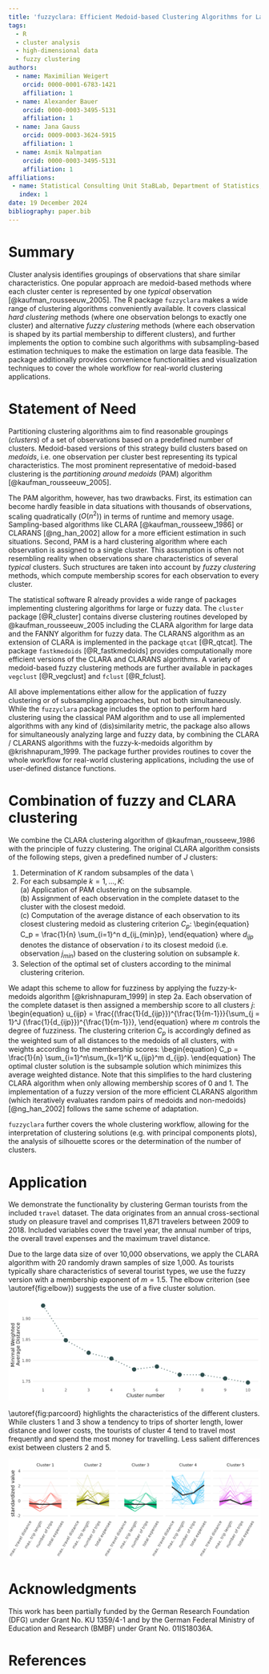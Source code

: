 ```yaml
---
title: 'fuzzyclara: Efficient Medoid-based Clustering Algorithms for Large and Fuzzy Data'
tags:
  - R
  - cluster analysis
  - high-dimensional data
  - fuzzy clustering
authors:
  - name: Maximilian Weigert
    orcid: 0000-0001-6783-1421
    affiliation: 1
  - name: Alexander Bauer
    orcid: 0000-0003-3495-5131
    affiliation: 1
  - name: Jana Gauss
    orcid: 0009-0003-3624-5915
    affiliation: 1
  - name: Asmik Nalmpatian
    orcid: 0000-0003-3495-5131
    affiliation: 1
affiliations:
 - name: Statistical Consulting Unit StaBLab, Department of Statistics, LMU Munich, Germany
   index: 1
date: 19 December 2024
bibliography: paper.bib
---
```


# Summary

Cluster analysis identifies groupings of observations that share similar
characteristics.
One popular approach are medoid-based methods where each cluster center is
represented by one *typical* observation [@kaufman_rousseeuw_2005].
The R package `fuzzyclara` makes a wide range of clustering algorithms conveniently available.
It covers classical *hard clustering* methods (where one observation belongs to exactly one cluster)
and alternative *fuzzy clustering* methods (where each observation
is shaped by its partial membership to different clusters), and further implements
the option to combine such algorithms with subsampling-based estimation techniques
to make the estimation on large data feasible.
The package additionally provides convenience functionalities and visualization
techniques to cover the whole workflow for real-world clustering applications.


# Statement of Need

Partitioning clustering algorithms aim to find reasonable groupings (*clusters*)
of a set of observations based on a predefined number of clusters.
Medoid-based versions of this strategy build clusters based on *medoids*,
i.e. one observation per cluster best representing its typical characteristics.
The most prominent representative of medoid-based clustering is the
*partitioning around medoids* (PAM) algorithm [@kaufman_rousseeuw_2005].

The PAM algorithm, however, has two drawbacks.
First, its estimation can become hardly feasible in data situations with thousands of observations,
scaling quadratically ($O(n^2)$) in terms of runtime and memory usage.
Sampling-based algorithms like CLARA [@kaufman_rousseew_1986] or
CLARANS [@ng_han_2002] allow for a more efficient estimation in such situations.
Second, PAM is a hard clustering algorithm where each observation is assigned to a single cluster.
This assumption is often not resembling reality when observations share
characteristics of several *typical* clusters.
Such structures are taken into account by *fuzzy clustering* methods, which
compute membership scores for each observation to every cluster.

The statistical software R already provides a wide range of packages implementing
clustering algorithms for large or fuzzy data.
The `cluster` package [@R_cluster] contains diverse clustering routines
developed by @kaufman_rousseeuw_2005 including the CLARA algorithm for large
data and the FANNY algorithm for fuzzy data.
The CLARANS algorithm as an extension of CLARA is implemented in the package
`qtcat` [@R_qtcat].
The package `fastkmedoids` [@R_fastkmedoids] provides computationally more efficient
versions of the CLARA and CLARANS algorithms.
A variety of medoid-based fuzzy clustering methods are further available in packages
`vegclust` [@R_vegclust] and `fclust` [@R_fclust].

All above implementations either allow for the application of fuzzy clustering
or of subsampling approaches, but not both simultaneously.
While the `fuzzyclara` package includes the option to perform hard clustering
using the classical PAM algorithm and to use all implemented algorithms with
any kind of (dis)similarity metric,
the package also allows for simultaneously analyzing large and
fuzzy data, by combining the CLARA / CLARANS algorithms with the
fuzzy-k-medoids algorithm by @krishnapuram_1999.
The package further provides routines to cover the whole workflow for
real-world clustering applications, including the use of user-defined distance functions.

# Combination of fuzzy and CLARA clustering
We combine the CLARA clustering algorithm of @kaufman_rousseew_1986 with the
principle of fuzzy clustering.
The original CLARA algorithm consists of the following steps,
given a predefined number of $J$ clusters:

1. Determination of $K$ random subsamples of the data \
2. For each subsample $k = 1,..., K$: \
   (a) Application of PAM clustering on the subsample. \
   (b) Assignment of each observation in the complete dataset to the cluster
   with the closest medoid. \
   (c) Computation of the average distance of each observation to its closest
   clustering medoid as clustering criterion $C_p$:
\begin{equation}
C_p = \frac{1}{n} \sum_{i=1}^n d_{ij_{min}p},
\end{equation}
where $d_{ijp}$ denotes the distance of observation $i$ to its closest medoid
(i.e. observation $j_{min}$) based on the clustering solution on subsample $k$.
3. Selection of the optimal set of clusters according to the minimal
clustering criterion.

We adapt this scheme to allow for fuzziness by applying the
fuzzy-k-medoids algorithm [@krishnapuram_1999] in step 2a.
Each observation of the complete dataset is then assigned a membership score
to all clusters $j$:
\begin{equation}
u_{ijp} = \frac{(\frac{1}{d_{ijp}})^{\frac{1}{m-1}}}{\sum_{j = 1}^J (\frac{1}{d_{ijp}})^{\frac{1}{m-1}}},
\end{equation}
where $m$ controls the degree of fuzziness.
The clustering criterion $C_p$ is accordingly defined as the weighted sum of all distances
to the medoids of all clusters, with weights according to the membership scores:
\begin{equation}
C_p = \frac{1}{n} \sum_{i=1}^n\sum_{k=1}^K u_{ijp}^m d_{ijp}.
\end{equation}
The optimal cluster solution is the subsample solution which
minimizes this average weighted distance.
Note that this simplifies to the hard clustering CLARA
algorithm when only allowing membership scores of 0 and 1.
The implementation of a fuzzy version of the more efficient CLARANS algorithm
(which iteratively evaluates random pairs of medoids and non-medoids) [@ng_han_2002]
follows the same scheme of adaptation.

`fuzzyclara` further covers the whole clustering workflow, allowing for the interpretation of clustering
solutions (e.g. with principal components plots), the analysis of silhouette scores
or the determination of the number of clusters.
<!--The fuzziness of a clustering solution can be visualized either based on the estimated membership scores
or by restricting on *core cluster observations* with some minimal membership score threshold.-->
<!--The optimal number of clusters may be determined by the function
`evaluate_cluster_numbers` which repeatedly performs the clustering with
different clusters based on the same random samples.-->


# Application
We demonstrate the functionality by clustering German tourists from the included `travel` dataset.
The data originates from an annual cross-sectional study on pleasure travel and comprises
11\,871 travelers between 2009 to 2018. Included variables cover the travel year,
the annual number of trips, the overall travel expenses and the maximum travel distance.

Due to the large data size of over 10\,000 observations, we apply the CLARA algorithm with 20
randomly drawn samples of size 1\,000. As tourists typically share
characteristics of several tourist types, we use the fuzzy version with a
membership exponent of $m = 1.5$. The elbow criterion (see \autoref{fig:elbow})
suggests the use of a five cluster solution.

![Elbow plot of clustering solutions with 1 to 10 clusters, depicting the minial average weighted distance.\label{fig:elbow}](figures/travel_elbow.png)

\autoref{fig:parcoord} highlights the characteristics of the different clusters.
While clusters 1 and 3 show a tendency to trips of shorter length, lower
distance and lower costs, the tourists of cluster 4 tend to travel most
frequently and spend the most money for travelling. Less salient differences exist
between clusters 2 and 5.

![Parallel coordinate plot showing 500 randomly sampled observations, with cluster medoids in bold black lines. The lines' transparency encode the respective observation's membership score, with less transparency encoding a lower degree of fuzziness and thus a clearer membership. \label{fig:parcoord}](figures/travel_clustered.png)

# Acknowledgments

This work has been partially funded by the German Research Foundation (DFG)
under Grant No. KU 1359/4-1 and by the German Federal Ministry of Education and
Research (BMBF) under Grant No. 01IS18036A.

# References
